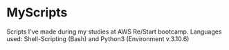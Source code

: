 # MyScripts
Scripts I've made during my studies at AWS Re/Start bootcamp. Languages used: Shell-Scripting (Bash) and Python3 (Environment v.3.10.6) 
